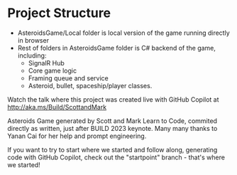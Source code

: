# Project Structure

- AsteroidsGame/Local folder is local version of the game running directly in browser
- Rest of folders in AsteroidsGame folder is C# backend of the game, including:
    - SignalR Hub
    - Core game logic
    - Framing queue and service
    - Asteroid, bullet, spaceship/player classes.

Watch the talk where this project was created live with GitHub Copilot at http://aka.ms/Build/ScottandMark

Asteroids Game generated by Scott and Mark Learn to Code, commited directly as written, just after BUILD 2023 keynote. Many many thanks to Yanan Cai for her help and prompt engineering.

If you want to try to start where we started and follow along, generating code with GitHub Copilot, check out the "startpoint" branch - that's where we started!

